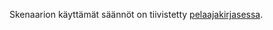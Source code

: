 Skenaarion käyttämät säännöt on tiivistetty [pelaajakirjasessa](https://docs.google.com/document/d/1AjzqfL0PplKItAR20tnNiv9_APLmWOLkPTL7fX8cg8w/edit?tab=t.0#heading=h.jl11d7m8852c).